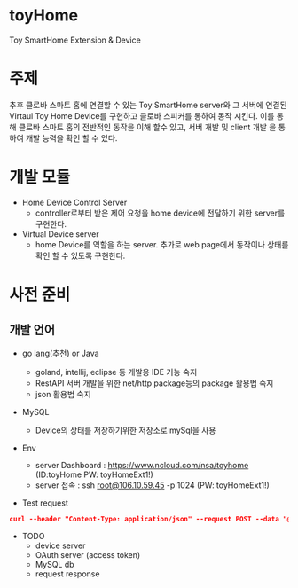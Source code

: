 # toyHome
Toy SmartHome Extension &amp; Device

# 주제
 추후 클로바 스마트 홈에 연결할 수 있는 Toy SmartHome server와 그 서버에 연결된 Virtaul Toy Home Device를 구현하고 클로바 스피커를 통하여 동작 시킨다. 이를 통해 클로바 스마트 홈의 전반적인 동작을 이해 할수 있고, 서버 개발 및 client 개발 을 통하여 개발 능력을 확인 할 수 있다.

# 개발 모듈
 * Home Device Control Server
   * controller로부터 받은 제어 요청을 home device에 전달하기 위한 server를 구현한다.
 * Virtual Device server
   * home Device를 역할을 하는 server. 추가로 web page에서 동작이나 상태를 확인 할 수 있도록 구현한다.
 
# 사전 준비
## 개발 언어
* go lang(추천) or Java
  * goland, intellij, eclipse 등 개발용 IDE 기능 숙지
  * RestAPI 서버 개발을 위한 net/http package등의 package 활용법 숙지
  * json 활용법 숙지
* MySQL
  * Device의 상태를 저장하기위한 저장소로 mySql을 사용

* Env
  * server Dashboard : https://www.ncloud.com/nsa/toyhome (ID:toyHome PW: toyHomeExt1!)
  * server 접속 : ssh root@106.10.59.45 -p 1024 (PW: toyHomeExt1!)

* Test request
```json
curl --header "Content-Type: application/json" --request POST --data "@discovery.json" http://localhost:8080/
```
* TODO
    * device server
    * OAuth server (access token)
    * MySQL db
    * request response
    